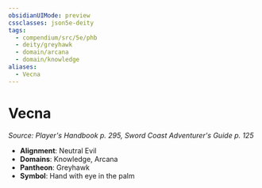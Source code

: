 ```yaml
---
obsidianUIMode: preview
cssclasses: json5e-deity
tags:
  - compendium/src/5e/phb
  - deity/greyhawk
  - domain/arcana
  - domain/knowledge
aliases:
  - Vecna
---
```

# Vecna
*Source: Player's Handbook p. 295, Sword Coast Adventurer's Guide p. 125* 

- **Alignment**: Neutral Evil
- **Domains**: Knowledge, Arcana
- **Pantheon**: Greyhawk
- **Symbol**: Hand with eye in the palm
